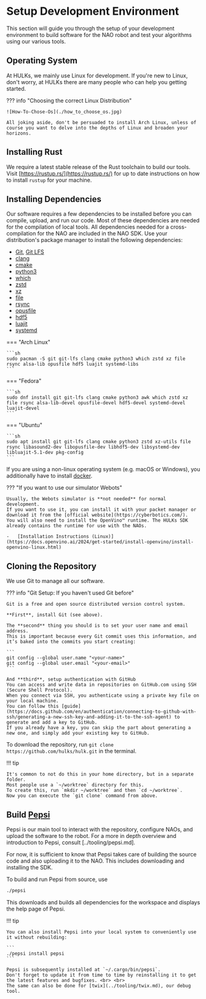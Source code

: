 # Setup Development Environment

This section will guide you through the setup of your development environment to build software for the NAO robot and test your algorithms using our various tools.

## Operating System

At HULKs, we mainly use Linux for development.
If you're new to Linux, don't worry, at HULKs there are many people who can help you getting started.

??? info "Choosing the correct Linux Distribution"

    ![How-To-Chose-Os](./how_to_choose_os.jpg)

    All joking aside, don't be persuaded to install Arch Linux, unless of course you want to delve into the depths of Linux and broaden your horizons.

## Installing Rust

We require a latest stable release of the Rust toolchain to build our tools.
Visit [https://rustup.rs/](https://rustup.rs/) for up to date instructions on how to install `rustup` for your machine.

## Installing Dependencies

Our software requires a few dependencies to be installed before you can compile, upload, and run our code.
Most of these dependencies are needed for the compilation of local tools.
All dependencies needed for a cross-compilation for the NAO are included in the NAO SDK.
Use your distribution's package manager to install the following dependencies:

-   [Git](https://git-scm.com/), [Git LFS](https://git-lfs.com/)
-   [clang](https://clang.llvm.org/)
-   [cmake](https://cmake.org/)
-   [python3](https://www.python.org/)
-   [which](https://carlowood.github.io/which/)
-   [zstd](http://www.zstd.net/)
-   [xz](https://tukaani.org/xz/)
-   [file](https://darwinsys.com/file/)
-   [rsync](https://rsync.samba.org/)
-   [opusfile](https://opus-codec.org/)
-   [hdf5](https://www.hdfgroup.org/solutions/hdf5/)
-   [luajit](https://luajit.org/)
-   [systemd](https://www.freedesktop.org/wiki/Software/systemd/)

=== "Arch Linux"

    ```sh
    sudo pacman -S git git-lfs clang cmake python3 which zstd xz file rsync alsa-lib opusfile hdf5 luajit systemd-libs
    ```

=== "Fedora"

    ```sh
    sudo dnf install git git-lfs clang cmake python3 awk which zstd xz file rsync alsa-lib-devel opusfile-devel hdf5-devel systemd-devel luajit-devel
    ```

=== "Ubuntu"

    ```sh
    sudo apt install git git-lfs clang cmake python3 zstd xz-utils file rsync libasound2-dev libopusfile-dev libhdf5-dev libsystemd-dev libluajit-5.1-dev pkg-config
    ```

If you are using a non-linux operating system (e.g. macOS or Windows), you additionally have to install [docker](https://docs.docker.com/engine/install/).

??? "If you want to use our simulator Webots"

    Usually, the Webots simulator is **not needed** for normal development.
    If you want to use it, you can install it with your packet manager or download it from the [official website](https://cyberbotics.com/).
    You will also need to install the OpenVino™ runtime. The HULKs SDK already contains the runtime for use with the NAOs.

    -   [Installation Instructions (Linux)](https://docs.openvino.ai/2024/get-started/install-openvino/install-openvino-linux.html)

## Cloning the Repository

We use Git to manage all our software.

??? info "Git Setup: If you haven't used Git before"

    Git is a free and open source distributed version control system.

    **First**, install Git (see above).

    The **second** thing you should is to set your user name and email address.
    This is important because every Git commit uses this information, and it’s baked into the commits you start creating:

    ```
    git config --global user.name "<your-name>"
    git config --global user.email "<your-email>"
    ```

    And **third**, setup authentication with GitHub
    You can access and write data in repositories on GitHub.com using SSH (Secure Shell Protocol).
    When you connect via SSH, you authenticate using a private key file on your local machine.
    You can follow this [guide](https://docs.github.com/en/authentication/connecting-to-github-with-ssh/generating-a-new-ssh-key-and-adding-it-to-the-ssh-agent) to generate and add a key to GitHub.
    If you already have a key, you can skip the part about generating a new one, and simply add your existing key to GitHub.

To download the repository, run `git clone https://github.com/hulks/hulk.git` in the terminal.

!!! tip

    It's common to not do this in your home directory, but in a separate folder.
    Most people use a `~/worktree` directory for this.
    To create this, run `mkdir ~/worktree` and then `cd ~/worktree`.
    Now you can execute the `git clone` command from above.

## Build [Pepsi](../tooling/pepsi.md)

Pepsi is our main tool to interact with the repository, configure NAOs, and upload the software to the robot.
For a more in depth overview and introduction to Pepsi, consult [../tooling/pepsi.md].

For now, it is sufficient to know that Pepsi takes care of building the source code and also uploading it to the NAO.
This includes downloading and installing the SDK.

To build and run Pepsi from source, use

```sh
./pepsi
```

This downloads and builds all dependencies for the workspace and displays the help page of Pepsi.

!!! tip

    You can also install Pepsi into your local system to conveniently use it without rebuilding:

    ```
    ./pepsi install pepsi
    ```

    Pepsi is subsequently installed at `~/.cargo/bin/pepsi`.
    Don't forget to update it from time to time by reinstalling it to get the latest features and bugfixes. <br> <br>
    The same can also be done for [twix](../tooling/twix.md), our debug tool.
